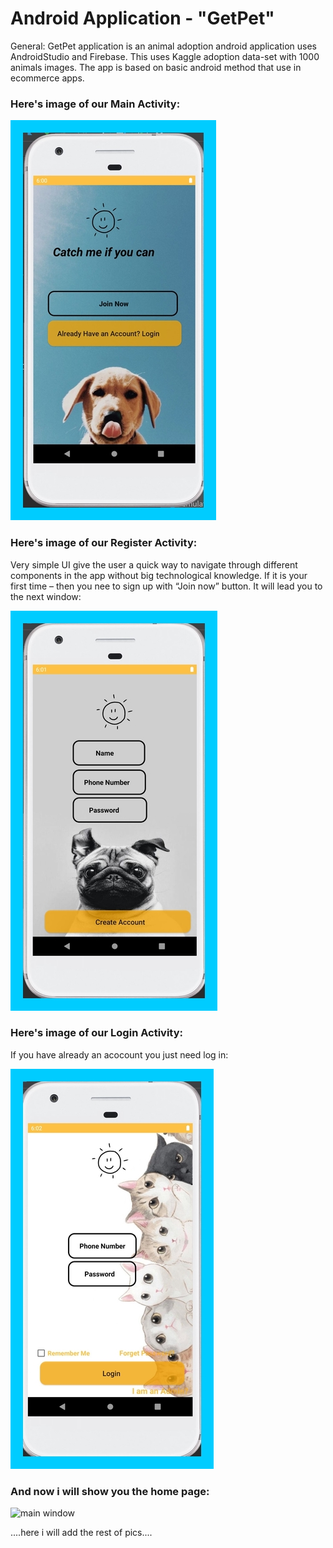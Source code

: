 # Android Application - "GetPet"

General:
GetPet application is an animal adoption android application uses AndroidStudio and Firebase.
This uses Kaggle adoption data-set with 1000 animals images.
The app is based on basic android method that use in ecommerce apps.

### Here's image of our Main Activity:

![main window](rsz_main.jpg)

### Here's image of our Register Activity:
Very simple UI give the user a quick way to navigate through different components in the app without big technological knowledge.
If it is your first time – then you nee to sign up with “Join now” button.
It will lead you to the next window:


![main window](rsz_register.jpg)

### Here's image of our Login Activity:
If you have already an acocount you just need log in:

![main window](rsz_login.jpg)

### And now i will show you the home page:

![main window](rsz_home.jpg)


....here i will add the rest of pics....
